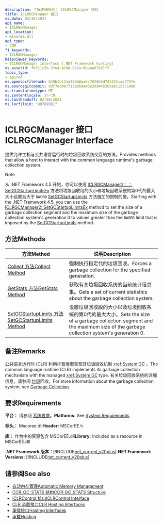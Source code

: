 ```yaml
---
description: 了解详细信息： ICLRGCManager 接口
title: ICLRGCManager 接口
ms.date: 03/30/2017
api_name:
- ICLRGCManager
api_location:
- mscoree.dll
api_type:
- COM
f1_keywords:
- ICLRGCManager
helpviewer_keywords:
- ICLRGCManager interface [.NET Framework hosting]
ms.assetid: fb511c9b-3fe4-41b0-822a-6ba4a079d1f5
topic_type:
- apiref
ms.openlocfilehash: 648b2b131e28da8aabc7028b6d745351cae772fe
ms.sourcegitcommit: ddf7edb67715a5b9a45e3dd44536dabc153c1de0
ms.translationtype: MT
ms.contentlocale: zh-CN
ms.lasthandoff: 02/06/2021
ms.locfileid: "99789991"
---
```

# <a name="iclrgcmanager-interface"></a><span data-ttu-id="40061-103">ICLRGCManager 接口</span><span class="sxs-lookup"><span data-stu-id="40061-103">ICLRGCManager Interface</span></span>

<span data-ttu-id="40061-104">提供允许主机与公共语言运行时的垃圾回收系统交互的方法。</span><span class="sxs-lookup"><span data-stu-id="40061-104">Provides methods that allow a host to interact with the common language runtime's garbage collection system.</span></span>  
  
> [!NOTE]
> <span data-ttu-id="40061-105">从 .NET Framework 4.5 开始，你可以使用 [ICLRGCManager2：： SetGCStartupLimitsEx](iclrgcmanager2-setgcstartuplimitsex-method.md) 方法将垃圾回收段的大小和垃圾回收系统的第0代的最大大小设置为大于 `DWORD` [SetGCStartupLimits](iclrgcmanager-setgcstartuplimits-method.md) 方法施加的限制的值。</span><span class="sxs-lookup"><span data-stu-id="40061-105">Starting with the .NET Framework 4.5, you can use the [ICLRGCManager2::SetGCStartupLimitsEx](iclrgcmanager2-setgcstartuplimitsex-method.md) method to set the size of a garbage collection segment and the maximum size of the garbage collection system's generation 0 to values greater than the `DWORD` limit that is imposed by the [SetGCStartupLimits](iclrgcmanager-setgcstartuplimits-method.md) method.</span></span>  
  
## <a name="methods"></a><span data-ttu-id="40061-106">方法</span><span class="sxs-lookup"><span data-stu-id="40061-106">Methods</span></span>  
  
|<span data-ttu-id="40061-107">方法</span><span class="sxs-lookup"><span data-stu-id="40061-107">Method</span></span>|<span data-ttu-id="40061-108">说明</span><span class="sxs-lookup"><span data-stu-id="40061-108">Description</span></span>|  
|------------|-----------------|  
|[<span data-ttu-id="40061-109">Collect 方法</span><span class="sxs-lookup"><span data-stu-id="40061-109">Collect Method</span></span>](iclrgcmanager-collect-method.md)|<span data-ttu-id="40061-110">强制执行指定代的垃圾回收。</span><span class="sxs-lookup"><span data-stu-id="40061-110">Forces a garbage collection for the specified generation.</span></span>|  
|[<span data-ttu-id="40061-111">GetStats 方法</span><span class="sxs-lookup"><span data-stu-id="40061-111">GetStats Method</span></span>](iclrgcmanager-getstats-method.md)|<span data-ttu-id="40061-112">获取有关垃圾回收系统的当前统计信息集。</span><span class="sxs-lookup"><span data-stu-id="40061-112">Gets a set of current statistics about the garbage collection system.</span></span>|  
|[<span data-ttu-id="40061-113">SetGCStartupLimits 方法</span><span class="sxs-lookup"><span data-stu-id="40061-113">SetGCStartupLimits Method</span></span>](iclrgcmanager-setgcstartuplimits-method.md)|<span data-ttu-id="40061-114">设置垃圾回收段的大小以及垃圾回收系统的第0代的最大大小。</span><span class="sxs-lookup"><span data-stu-id="40061-114">Sets the size of a garbage collection segment and the maximum size of the garbage collection system's generation 0.</span></span>|  
  
## <a name="remarks"></a><span data-ttu-id="40061-115">备注</span><span class="sxs-lookup"><span data-stu-id="40061-115">Remarks</span></span>  

 <span data-ttu-id="40061-116">公共语言运行时 (CLR) 利用托管类型实现其垃圾回收机制 <xref:System.GC> 。</span><span class="sxs-lookup"><span data-stu-id="40061-116">The common language runtime (CLR) implements its garbage collection mechanism with the managed <xref:System.GC> type.</span></span> <span data-ttu-id="40061-117">有关垃圾回收系统的详细信息，请参阅 [垃圾](../../../standard/garbage-collection/index.md)回收。</span><span class="sxs-lookup"><span data-stu-id="40061-117">For more information about the garbage collection system, see [Garbage Collection](../../../standard/garbage-collection/index.md).</span></span>  
  
## <a name="requirements"></a><span data-ttu-id="40061-118">要求</span><span class="sxs-lookup"><span data-stu-id="40061-118">Requirements</span></span>  

 <span data-ttu-id="40061-119">**平台：** 请参阅 [系统要求](../../get-started/system-requirements.md)。</span><span class="sxs-lookup"><span data-stu-id="40061-119">**Platforms:** See [System Requirements](../../get-started/system-requirements.md).</span></span>  
  
 <span data-ttu-id="40061-120">**标头：** Mscoree.dll</span><span class="sxs-lookup"><span data-stu-id="40061-120">**Header:** MSCorEE.h</span></span>  
  
 <span data-ttu-id="40061-121">**库：** 作为中的资源包含 MSCorEE.dll</span><span class="sxs-lookup"><span data-stu-id="40061-121">**Library:** Included as a resource in MSCorEE.dll</span></span>  
  
 <span data-ttu-id="40061-122">**.NET Framework 版本：**[!INCLUDE[net_current_v20plus](../../../../includes/net-current-v20plus-md.md)]</span><span class="sxs-lookup"><span data-stu-id="40061-122">**.NET Framework Versions:** [!INCLUDE[net_current_v20plus](../../../../includes/net-current-v20plus-md.md)]</span></span>  
  
## <a name="see-also"></a><span data-ttu-id="40061-123">请参阅</span><span class="sxs-lookup"><span data-stu-id="40061-123">See also</span></span>

- [<span data-ttu-id="40061-124">自动内存管理</span><span class="sxs-lookup"><span data-stu-id="40061-124">Automatic Memory Management</span></span>](../../../standard/automatic-memory-management.md)
- [<span data-ttu-id="40061-125">COR_GC_STATS 结构</span><span class="sxs-lookup"><span data-stu-id="40061-125">COR_GC_STATS Structure</span></span>](cor-gc-stats-structure.md)
- [<span data-ttu-id="40061-126">ICLRControl 接口</span><span class="sxs-lookup"><span data-stu-id="40061-126">ICLRControl Interface</span></span>](iclrcontrol-interface.md)
- [<span data-ttu-id="40061-127">CLR 承载接口</span><span class="sxs-lookup"><span data-stu-id="40061-127">CLR Hosting Interfaces</span></span>](clr-hosting-interfaces.md)
- [<span data-ttu-id="40061-128">承载接口</span><span class="sxs-lookup"><span data-stu-id="40061-128">Hosting Interfaces</span></span>](hosting-interfaces.md)
- [<span data-ttu-id="40061-129">承载</span><span class="sxs-lookup"><span data-stu-id="40061-129">Hosting</span></span>](index.md)
